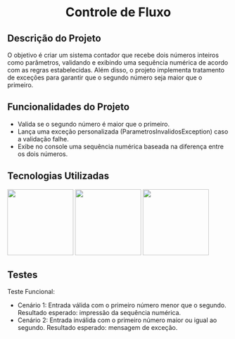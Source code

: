 <h1 align="center">Controle de Fluxo</h1>

## Descrição do Projeto

O objetivo é criar um sistema contador que recebe dois números inteiros como parâmetros, validando e exibindo uma sequência numérica de acordo com as regras estabelecidas. Além disso, o projeto implementa tratamento de exceções para garantir que o segundo número seja maior que o primeiro.

## Funcionalidades do Projeto

- Valida se o segundo número é maior que o primeiro.
- Lança uma exceção personalizada (ParametrosInvalidosException) caso a validação falhe.
- Exibe no console uma sequência numérica baseada na diferença entre os dois números.

## Tecnologias Utilizadas

<img src="https://img.shields.io/badge/Java-007396?logo=java&logoColor=white" width="150" />
<img src="https://img.shields.io/badge/VS_Code-007ACC?logo=visualstudiocode&logoColor=white" width="150" />
<img src="https://img.shields.io/badge/Git-F05032?logo=git&logoColor=white" width="150" />

## Testes

Teste Funcional:
- Cenário 1: Entrada válida com o primeiro número menor que o segundo. Resultado esperado: impressão da sequência numérica.
- Cenário 2: Entrada inválida com o primeiro número maior ou igual ao segundo. Resultado esperado: mensagem de exceção.
